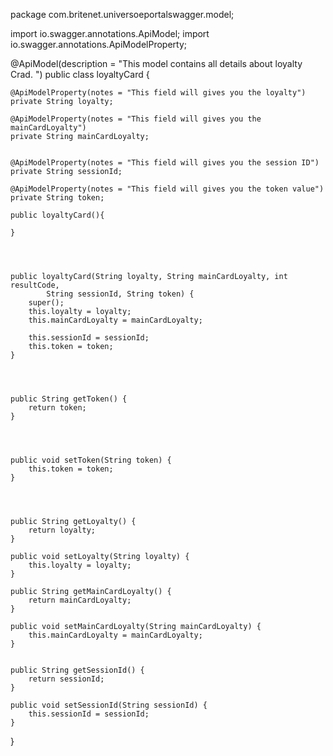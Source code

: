 package com.britenet.universoeportalswagger.model;


import io.swagger.annotations.ApiModel;
import io.swagger.annotations.ApiModelProperty;


@ApiModel(description = "This model contains all details about loyalty Crad. ")
public class loyaltyCard {
	
	@ApiModelProperty(notes = "This field will gives you the loyalty")
	private String loyalty;
	
	@ApiModelProperty(notes = "This field will gives you the mainCardLoyalty")
	private String mainCardLoyalty;
	
	
	@ApiModelProperty(notes = "This field will gives you the session ID")
	private String sessionId;
	
	@ApiModelProperty(notes = "This field will gives you the token value")
	private String token;

  	public loyaltyCard(){
  		
  	}


	

	public loyaltyCard(String loyalty, String mainCardLoyalty, int resultCode,
			String sessionId, String token) {
		super();
		this.loyalty = loyalty;
		this.mainCardLoyalty = mainCardLoyalty;
		
		this.sessionId = sessionId;
		this.token = token;
	}




	public String getToken() {
		return token;
	}




	public void setToken(String token) {
		this.token = token;
	}




	public String getLoyalty() {
		return loyalty;
	}

	public void setLoyalty(String loyalty) {
		this.loyalty = loyalty;
	}

	public String getMainCardLoyalty() {
		return mainCardLoyalty;
	}

	public void setMainCardLoyalty(String mainCardLoyalty) {
		this.mainCardLoyalty = mainCardLoyalty;
	}

	
	public String getSessionId() {
		return sessionId;
	}

	public void setSessionId(String sessionId) {
		this.sessionId = sessionId;
	}
	
	
	

}
